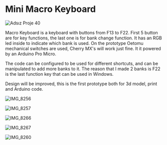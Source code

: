 # Mini Macro Keyboard

![Adsız Proje 40](https://user-images.githubusercontent.com/53571773/105880188-1c93e900-6014-11eb-8dcb-0203cd95faff.jpg)

Macro Keyboard is a keyboard with buttons from F13 to F22. First 5 button are for key functions, the last one is for bank change function. It has an RGB led inside to indicate which bank is used. On the prototype Oetomu mechanical switches are used, Cherry MX's will work just fine. It it powered by an Arduino Pro Micro. 

The code can be configured to be used for different shortcuts, and can be manipulated to add more banks to it. The reason that I made 2 banks is F22 is the last function key that can be used in Windows.

Design will be improved, this is the first prototype both for 3d model, print and Arduino code.

![IMG_8256](https://user-images.githubusercontent.com/53571773/116116097-6f3c7a00-a6c3-11eb-9fe3-91274c64d085.JPG)

![IMG_8257](https://user-images.githubusercontent.com/53571773/116116132-7b283c00-a6c3-11eb-90af-fd54d46158bd.JPG)

![IMG_8266](https://user-images.githubusercontent.com/53571773/116115982-4f0cbb00-a6c3-11eb-8506-fbd5d1dc5adf.JPG)

![IMG_8267](https://user-images.githubusercontent.com/53571773/116116017-58962300-a6c3-11eb-922b-f3fb3e7b6322.JPG)

![IMG_8260](https://user-images.githubusercontent.com/53571773/116116054-6481e500-a6c3-11eb-8b66-74b4f45a59f9.JPG)
